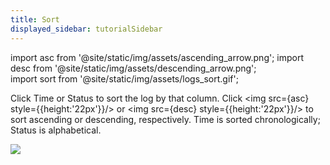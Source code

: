 ```yaml
---
title: Sort
displayed_sidebar: tutorialSidebar
---
```

import asc from '@site/static/img/assets/ascending_arrow.png';
import desc from '@site/static/img/assets/descending_arrow.png';   
import sort from '@site/static/img/assets/logs_sort.gif';  

Click Time or Status to sort the log by that column. Click <img src={asc} style={{height:'22px'}}/> or <img src={desc} style={{height:'22px'}}/> to sort ascending or descending, respectively. Time is sorted chronologically; Status is alphabetical.

<img src={sort}/>